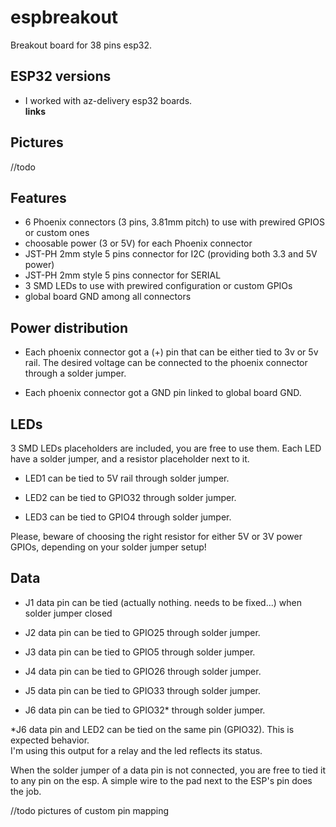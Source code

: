 # espbreakout

Breakout board for 38 pins esp32.

## ESP32 versions

- I worked with az-delivery esp32 boards.  
**links**

## Pictures

//todo

## Features

- 6 Phoenix connectors (3 pins, 3.81mm pitch) to use with prewired GPIOS or custom ones
- choosable power (3 or 5V) for each Phoenix connector
- JST-PH 2mm style 5 pins connector for I2C (providing both 3.3 and 5V power)
- JST-PH 2mm style 5 pins connector for SERIAL
- 3 SMD LEDs to use with prewired configuration or custom GPIOs
- global board GND among all connectors

## Power distribution

- Each phoenix connector got a (+) pin that can be either tied to 3v or 5v rail. The desired voltage can be connected to the phoenix connector through a solder jumper.

- Each phoenix connector got a GND pin linked to global board GND.

## LEDs

3 SMD LEDs placeholders are included, you are free to use them.
Each LED have a solder jumper, and a resistor placeholder next to it.

- LED1 can be tied to 5V rail through solder jumper.

- LED2 can be tied to GPIO32 through solder jumper.

- LED3 can be tied to GPIO4 through solder jumper.

Please, beware of choosing the right resistor for either 5V or 3V power GPIOs, depending on your solder jumper setup!

## Data

- J1 data pin can be tied (actually nothing. needs to be fixed...) when solder jumper closed

- J2 data pin can be tied to GPIO25 through solder jumper.

- J3 data pin can be tied to GPIO5 through solder jumper.

- J4 data pin can be tied to GPIO26 through solder jumper.

- J5 data pin can be tied to GPIO33 through solder jumper.

- J6 data pin can be tied to GPIO32* through solder jumper.

*J6 data pin and LED2 can be tied on the same pin (GPIO32). This is expected behavior.  
I'm using this output for a relay and the led reflects its status.

When the solder jumper of a data pin is not connected, you are free to tied it to any pin on the esp. A simple wire to the pad next to the ESP's pin does the job.

//todo pictures of custom pin mapping

